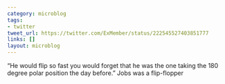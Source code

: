 ```yaml
---
category: microblog
tags:
- twitter
tweet_url: https://twitter.com/ExMember/status/222545527403851777
links: []
layout: microblog
---
```

“He would flip so fast you would forget that he was the one taking the 180 degree polar position the day before.” Jobs was a flip-flopper
